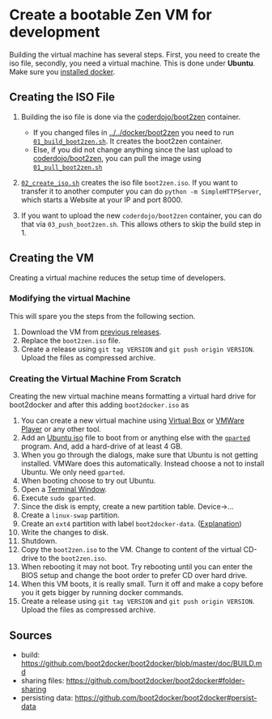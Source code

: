 Create a bootable Zen VM for development
========================================

Building the virtual machine has several steps. First, you need to create the iso file, secondly, you need a virtual machine. This is done under **Ubuntu**. Make sure you [installed docker](../../ubuntu).

Creating the ISO File
---------------------

1. Building the iso file is done via the [coderdojo/boot2zen](https://hub.docker.com/r/coderdojo/boot2zen/) container.

    - If you changed files in [../../docker/boot2zen](../../docker/boot2zen) you need to run [`01_build_boot2zen.sh`](./01_build_boot2zen.sh). 
        It creates the boot2zen container.
    - Else, if you did not change anything since the last upload to [coderdojo/boot2zen](https://hub.docker.com/r/coderdojo/boot2zen/), you can pull the image using [`01_pull_boot2zen.sh`](./01_pull_boot2zen.sh)

2. [`02_create_iso.sh`](./02_create_iso.sh) creates the iso file `boot2zen.iso`. If you want to transfer it to another computer you can do `python -m SimpleHTTPServer`, which starts a Website at your IP and port 8000.

3. If you want to upload the new `coderdojo/boot2zen` container, you can do that via `03_push_boot2zen.sh`. This allows others to skip the build step in 1.

Creating the VM
---------------

Creating a virtual machine reduces the setup time of developers.

### Modifying the virtual Machine

This will spare you the steps from the following section.

1. Download the VM from [previous releases](https://github.com/niccokunzmann/cp-docker-development/releases).
2. Replace the `boot2zen.iso` file.
3. Create a release using `git tag VERSION` and `git push origin VERSION`. Upload the files as compressed archive.

### Creating the Virtual Machine From Scratch

Creating the new virtual machine means formatting a virtual hard drive for boot2docker and after this adding `boot2docker.iso` as 

1. You can create a new virtual machine using [Virtual Box](http://virtualbox.org/) or [VMWare Player](https://my.vmware.com/web/vmware/free#desktop_end_user_computing/vmware_workstation_player/12_0) or any other tool.
2. Add an [Ubuntu iso](http://www.ubuntu.com/download/desktop) file to boot from or anything else with the [`gparted`](http://gparted.sourceforge.net/) program. And, add a hard-drive of at least 4 GB.
3. When you go through the dialogs, make sure that Ubuntu is not getting installed. VMWare does this automatically. Instead choose a not to install Ubuntu. We only need `gparted`.
4. When booting choose to try out Ubuntu.
5. Open a [Terminal Window](https://help.ubuntu.com/community/UsingTheTerminal).
6. Execute `sudo gparted`.
7. Since the disk is empty, create a new partition table. Device→...
8. Create a `linux-swap` partition.
9. Create an `ext4` partition with label `boot2docker-data`. ([Explanation](https://github.com/boot2docker/boot2docker#persist-data))
10. Write the changes to disk.
11. Shutdown.
12. Copy the `boot2zen.iso` to the VM. Change to content of the virtual CD-drive to the `boot2zen.iso`.
13. When rebooting it may not boot. Try rebooting until you can enter the BIOS setup and change the boot order to prefer CD over hard drive.
14. When this VM boots, it is really small. Turn it off and make a copy before you it gets bigger by running docker commands.
15. Create a release using `git tag VERSION` and `git push origin VERSION`. Upload the files as compressed archive.

Sources
-------

- build: https://github.com/boot2docker/boot2docker/blob/master/doc/BUILD.md
- sharing files: https://github.com/boot2docker/boot2docker#folder-sharing
- persisting data: https://github.com/boot2docker/boot2docker#persist-data

